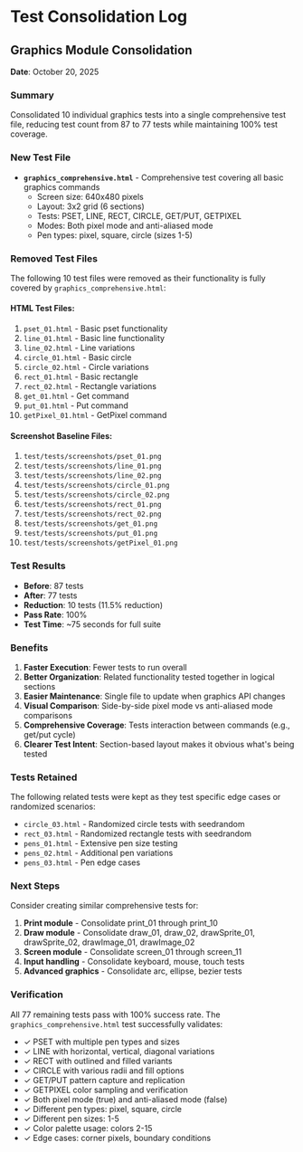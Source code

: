 # Test Consolidation Log

## Graphics Module Consolidation

**Date**: October 20, 2025

### Summary
Consolidated 10 individual graphics tests into a single comprehensive test file, reducing test count from 87 to 77 tests while maintaining 100% test coverage.

### New Test File
- **`graphics_comprehensive.html`** - Comprehensive test covering all basic graphics commands
  - Screen size: 640x480 pixels
  - Layout: 3x2 grid (6 sections)
  - Tests: PSET, LINE, RECT, CIRCLE, GET/PUT, GETPIXEL
  - Modes: Both pixel mode and anti-aliased mode
  - Pen types: pixel, square, circle (sizes 1-5)

### Removed Test Files
The following 10 test files were removed as their functionality is fully covered by `graphics_comprehensive.html`:

#### HTML Test Files:
1. `pset_01.html` - Basic pset functionality
2. `line_01.html` - Basic line functionality
3. `line_02.html` - Line variations
4. `circle_01.html` - Basic circle
5. `circle_02.html` - Circle variations
6. `rect_01.html` - Basic rectangle
7. `rect_02.html` - Rectangle variations
8. `get_01.html` - Get command
9. `put_01.html` - Put command
10. `getPixel_01.html` - GetPixel command

#### Screenshot Baseline Files:
1. `test/tests/screenshots/pset_01.png`
2. `test/tests/screenshots/line_01.png`
3. `test/tests/screenshots/line_02.png`
4. `test/tests/screenshots/circle_01.png`
5. `test/tests/screenshots/circle_02.png`
6. `test/tests/screenshots/rect_01.png`
7. `test/tests/screenshots/rect_02.png`
8. `test/tests/screenshots/get_01.png`
9. `test/tests/screenshots/put_01.png`
10. `test/tests/screenshots/getPixel_01.png`

### Test Results
- **Before**: 87 tests
- **After**: 77 tests
- **Reduction**: 10 tests (11.5% reduction)
- **Pass Rate**: 100%
- **Test Time**: ~75 seconds for full suite

### Benefits
1. **Faster Execution**: Fewer tests to run overall
2. **Better Organization**: Related functionality tested together in logical sections
3. **Easier Maintenance**: Single file to update when graphics API changes
4. **Visual Comparison**: Side-by-side pixel mode vs anti-aliased mode comparisons
5. **Comprehensive Coverage**: Tests interaction between commands (e.g., get/put cycle)
6. **Clearer Test Intent**: Section-based layout makes it obvious what's being tested

### Tests Retained
The following related tests were kept as they test specific edge cases or randomized scenarios:
- `circle_03.html` - Randomized circle tests with seedrandom
- `rect_03.html` - Randomized rectangle tests with seedrandom
- `pens_01.html` - Extensive pen size testing
- `pens_02.html` - Additional pen variations
- `pens_03.html` - Pen edge cases

### Next Steps
Consider creating similar comprehensive tests for:
1. **Print module** - Consolidate print_01 through print_10
2. **Draw module** - Consolidate draw_01, draw_02, drawSprite_01, drawSprite_02, drawImage_01, drawImage_02
3. **Screen module** - Consolidate screen_01 through screen_11
4. **Input handling** - Consolidate keyboard, mouse, touch tests
5. **Advanced graphics** - Consolidate arc, ellipse, bezier tests

### Verification
All 77 remaining tests pass with 100% success rate. The `graphics_comprehensive.html` test successfully validates:
- ✓ PSET with multiple pen types and sizes
- ✓ LINE with horizontal, vertical, diagonal variations
- ✓ RECT with outlined and filled variants
- ✓ CIRCLE with various radii and fill options
- ✓ GET/PUT pattern capture and replication
- ✓ GETPIXEL color sampling and verification
- ✓ Both pixel mode (true) and anti-aliased mode (false)
- ✓ Different pen types: pixel, square, circle
- ✓ Different pen sizes: 1-5
- ✓ Color palette usage: colors 2-15
- ✓ Edge cases: corner pixels, boundary conditions


